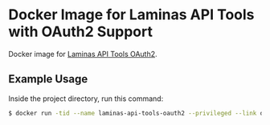 # Docker Image for Laminas API Tools with OAuth2 Support

Docker image for [Laminas API Tools OAuth2](https://github.com/misterabdul/laminas-api-tools-oauth2).

## Example Usage

Inside the project directory, run this command:

```sh
$ docker run -tid --name laminas-api-tools-oauth2 --privileged --link databases_mariadb --network docker-network -v $(pwd):/var/www/dev/api/current -p 8080:80 misterabdul/docker-for-laminas-api-tools-oauth2:rl85-nginx120-php80
```
